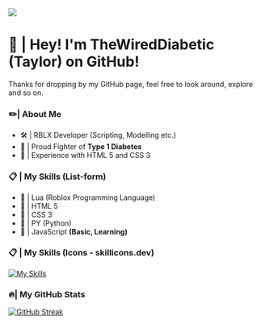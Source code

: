 <!-- Image Here -->
<img src="https://images.unsplash.com/photo-1518958632376-a65d6b8cab9a?ixlib=rb-4.0.3&ixid=M3wxMjA3fDB8MHxwaG90by1wYWdlfHx8fGVufDB8fHx8fA%3D%3D&auto=format&fit=crop&w=2512&q=80">

# 👋 | Hey! I'm TheWiredDiabetic (Taylor) on GitHub!
Thanks for dropping by my GitHub page, feel free to look around, explore and so on.


### ✏️| About Me
- 🛠️ | RBLX Developer (Scripting, Modelling etc.)
- 💉 | Proud Fighter of **Type 1 Diabetes**
- 📜 | Experience with HTML 5 and CSS 3

### 📋 | My Skills (List-form)
- 📜 | Lua (Roblox Programming Language)
- 📜 | HTML 5
- 📜 | CSS 3
- 📜 | PY (Python)
- 📜 | JavaScript **(Basic, Learning)**

### 📋 | My Skills (Icons - skillicons.dev)
[![My Skills](https://skillicons.dev/icons?i=js,html,css,py,lua)](https://skillicons.dev)

### 🔥| My GitHub Stats
[![GitHub Streak](https://streak-stats.demolab.com?user=TheWiredDiabetic&theme=city-lights&hide_border=true)](https://git.io/streak-stats)

